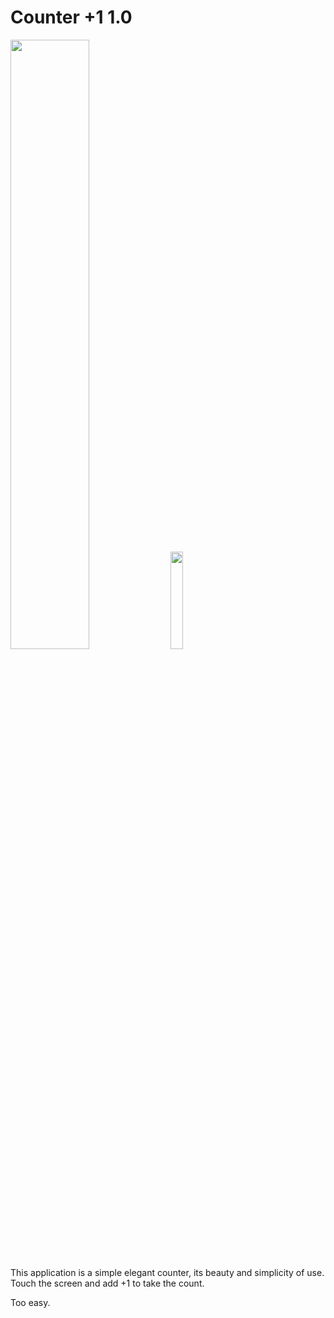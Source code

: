 # Counter +1 1.0


<img src="LOGO/logogrande.png" width="50%">

<a href="https://play.google.com/store/apps/details?id=ralr.countersomething.app">
<img src="LOGO/getapp.png" width="20%"> </a>

This application is a simple elegant counter, its beauty and simplicity of use. Touch the screen and add +1 to take the count.

Too easy.
